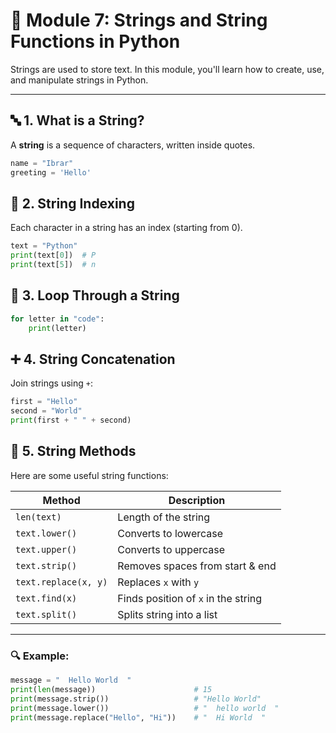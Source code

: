 # 📝 Module 7: Strings and String Functions in Python

Strings are used to store text. In this module, you'll learn how to create, use, and manipulate strings in Python.

---

## 🔤 1. What is a String?

A **string** is a sequence of characters, written inside quotes.

```python
name = "Ibrar"
greeting = 'Hello'
```

## 🧠 2. String Indexing

Each character in a string has an index (starting from 0).


```python
text = "Python"
print(text[0])  # P
print(text[5])  # n
```
## 🔁 3. Loop Through a String

```python
for letter in "code":
    print(letter)
```

## ➕ 4. String Concatenation

Join strings using `+`:

```python
first = "Hello"
second = "World"
print(first + " " + second)
```

## 🎯 5. String Methods

Here are some useful string functions:

| Method                | Description                          |
|-----------------------|--------------------------------------|
| `len(text)`           | Length of the string                 |
| `text.lower()`        | Converts to lowercase                |
| `text.upper()`        | Converts to uppercase                |
| `text.strip()`        | Removes spaces from start & end      |
| `text.replace(x, y)`  | Replaces `x` with `y`                |
| `text.find(x)`        | Finds position of `x` in the string  |
| `text.split()`        | Splits string into a list            |

---

### 🔍 Example:

```python
message = "  Hello World  "
print(len(message))                      # 15
print(message.strip())                   # "Hello World"
print(message.lower())                   # "  hello world  "
print(message.replace("Hello", "Hi"))    # "  Hi World  "
```